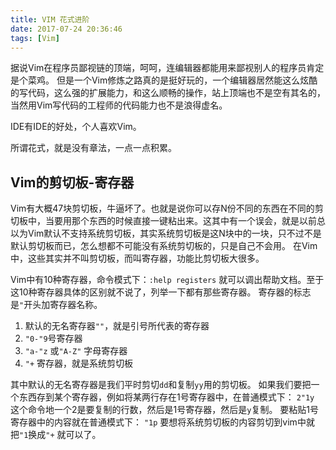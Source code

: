 ```yaml
---
title: VIM 花式进阶
date: 2017-07-24 20:36:46
tags: [Vim]
---
```


据说Vim在程序员鄙视链的顶端，呵呵，连编辑器都能用来鄙视别人的程序员肯定是个菜鸡。
但是一个Vim修炼之路真的是挺好玩的，一个编辑器居然能这么炫酷的写代码，这么强的扩展能力，和这么顺畅的操作，站上顶端也不是空有其名的，当然用Vim写代码的工程师的代码能力也不是浪得虚名。

IDE有IDE的好处，个人喜欢Vim。

所谓花式，就是没有章法，一点一点积累。

## Vim的剪切板-寄存器

Vim有大概47块剪切板，牛逼坏了。也就是说你可以存N份不同的东西在不同的剪切板中，当要用那个东西的时候直接一键粘出来。这其中有一个误会，就是以前总以为Vim默认不支持系统剪切板，其实系统剪切板是这N块中的一块，只不过不是默认剪切板而已，怎么想都不可能没有系统剪切板的，只是自己不会用。
在Vim中，这些其实并不叫剪切板，而叫寄存器，功能比剪切板大很多。

Vim中有10种寄存器，命令模式下：`:help registers` 就可以调出帮助文档。至于这10种寄存器具体的区别就不说了，列举一下都有那些寄存器。
寄存器的标志是`"`开头加寄存器名称。

1. 默认的无名寄存器`""`，就是引号所代表的寄存器
2. `"0-"9`号寄存器
3. `"a-"z` 或`"A-Z"` 字母寄存器
4. `"+` 寄存器，就是系统剪切板

其中默认的无名寄存器是我们平时剪切`dd`和复制`yy`用的剪切板。
如果我们要把一个东西存到某个寄存器，例如将某两行存在1号寄存器中，在普通模式下：
`2"1y`
这个命令地一个2是要复制的行数，然后是1号寄存器，然后是`y`复制。
要粘贴1号寄存器中的内容就在普通模式下：
`"1p`
要想将系统剪切板的内容剪切到vim中就把`"1`换成`"+` 就可以了。


